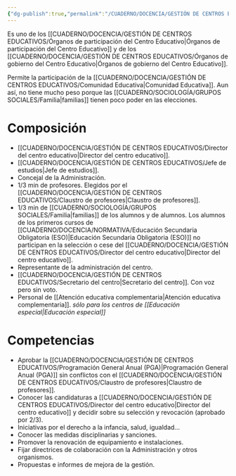 ```yaml
---
{"dg-publish":true,"permalink":"/CUADERNO/DOCENCIA/GESTIÓN DE CENTROS EDUCATIVOS/Consejo Escolar/"}
---
```


Es uno de los [[CUADERNO/DOCENCIA/GESTIÓN DE CENTROS EDUCATIVOS/Órganos de participación del Centro Educativo\|Órganos de participación del Centro Educativo]] y de los [[CUADERNO/DOCENCIA/GESTIÓN DE CENTROS EDUCATIVOS/Órganos de gobierno del Centro Educativo\|Órganos de gobierno del Centro Educativo]].

Permite la participación de la [[CUADERNO/DOCENCIA/GESTIÓN DE CENTROS EDUCATIVOS/Comunidad Educativa\|Comunidad Educativa]]. Aun así, no tiene mucho peso porque las [[CUADERNO/SOCIOLOGÍA/GRUPOS SOCIALES/Familia\|familias]] tienen poco poder en las elecciones.

# Composición
- [[CUADERNO/DOCENCIA/GESTIÓN DE CENTROS EDUCATIVOS/Director del centro educativo\|Director del centro educativo]].
- [[CUADERNO/DOCENCIA/GESTIÓN DE CENTROS EDUCATIVOS/Jefe de estudios\|Jefe de estudios]].
- Concejal de la Administración.
- 1/3 min de profesores. Elegidos por el [[CUADERNO/DOCENCIA/GESTIÓN DE CENTROS EDUCATIVOS/Claustro de profesores\|Claustro de profesores]].
- 1/3 min de [[CUADERNO/SOCIOLOGÍA/GRUPOS SOCIALES/Familia\|familias]] de los alumnos y de alumnos. Los alumnos de los primeros cursos de [[CUADERNO/DOCENCIA/NORMATIVA/Educación Secundaria Obligatoria (ESO)\|Educación Secundaria Obligatoria (ESO)]] no participan en la selección o cese del [[CUADERNO/DOCENCIA/GESTIÓN DE CENTROS EDUCATIVOS/Director del centro educativo\|Director del centro educativo]].
- Representante de la administración del centro.
- [[CUADERNO/DOCENCIA/GESTIÓN DE CENTROS EDUCATIVOS/Secretario del centro\|Secretario del centro]]. Con voz pero sin voto.
- Personal de [[Atención educativa complementaria\|Atención educativa complementaria]]. *sólo para los centros de [[Educación especial\|Educación especial]]*

# Competencias
- Aprobar la [[CUADERNO/DOCENCIA/GESTIÓN DE CENTROS EDUCATIVOS/Programación General Anual (PGA)\|Programación General Anual (PGA)]] sin conflictos con el [[CUADERNO/DOCENCIA/GESTIÓN DE CENTROS EDUCATIVOS/Claustro de profesores\|Claustro de profesores]].
- Conocer las candidaturas a [[CUADERNO/DOCENCIA/GESTIÓN DE CENTROS EDUCATIVOS/Director del centro educativo\|Director del centro educativo]] y decidir sobre su selección y revocación (aprobado por 2/3).
- Iniciativas por el derecho a la infancia, salud, igualdad...
- Conocer las medidas disciplinarias y sanciones.
- Promover la renovación de equipamiento e instalaciones.
- Fijar directrices de colaboración con la Administración y otros organismos.
- Propuestas e informes de mejora de la gestión.
